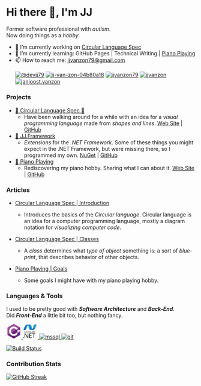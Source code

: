 Hi there 👋, I'm JJ
====================

Former software professional with *autism*.  
Now doing things as a *hobby*.

- 🔭 I’m currently working on [Circular Language Spec](https://jjvanzon.github.io/Circular-Language-Spec/)
- 🌱 I’m currently learning: GitHub Pages | Technical Writing | [Piano Playing](https://jjvanzon.github.io/Piano-Playing-Docs/)
- 📫 How to reach me: jjvanzon79@gmail.com
    <p align="left">
    <a href="https://twitter.com/@devjj79" target="blank"><img align="center" src="https://raw.githubusercontent.com/rahuldkjain/github-profile-readme-generator/master/src/images/icons/Social/twitter.svg" alt="@devjj79" height="30" width="40" /></a>
    <a href="https://linkedin.com/in/jj-van-zon-04b80a18" target="blank"><img align="center" src="https://raw.githubusercontent.com/rahuldkjain/github-profile-readme-generator/master/src/images/icons/Social/linked-in-alt.svg" alt="jj-van-zon-04b80a18" height="30" width="40" /></a>
    <a href="https://instagram.com/jjvanzon79" target="blank"><img align="center" src="https://raw.githubusercontent.com/rahuldkjain/github-profile-readme-generator/master/src/images/icons/Social/instagram.svg" alt="jjvanzon79" height="30" width="40" /></a>
    <a href="https://nl.pinterest.com/jjvanzon/" target="blank"><img align="center" src="https://assets.pinterest.com/images/pidgets/pinit_fg_en_round_red_32.png" alt="jjvanzon" height="34" width="34" /></a>
    <a href="https://fb.com/janjoost.vanzon" target="blank"><img align="center" src="https://raw.githubusercontent.com/rahuldkjain/github-profile-readme-generator/master/src/images/icons/Social/facebook.svg" alt="janjoost.vanzon" height="30" width="40" /></a>
    </p>

### Projects

- [🔵 Circular Language Spec 🔶](https://jjvanzon.github.io/Circular-Language-Spec/)
    - Have been walking around for a while with an idea for a *visual programming language* made from *shapes and lines*. [Web Site](https://jjvanzon.github.io/Circular-Language-Spec/) | [GitHub](https://github.com/jjvanzon/Circular-Language-Spec)
- [🔩 JJ.Framework](https://www.nuget.org/profiles/jjvanzon)
    - *Extensions* for the *.NET Framework*. Some of these things you might expect in the .NET Framework, but were missing there, so I programmed my own. [NuGet](https://www.nuget.org/profiles/jjvanzon) | [GitHub](https://github.com/jjvanzon/JJ.Framework)
- [🎹 Piano Playing](https://jjvanzon.github.io/Piano-Playing-Docs/)
    - Rediscovering my piano hobby. Sharing what I can about it. [Web Site](https://jjvanzon.github.io/Piano-Playing-Docs/) | [GitHub](https://github.com/jjvanzon/Piano-Playing-Docs)

### Articles

- [Circular Language Spec | Introduction](https://jjvanzon.github.io/Circular-Language-Spec/spec/introduction.html)

    - Introduces the basics of the *Circular language*. Circular language is an idea for a computer programming language, mostly a diagram notation for *visualizing computer code*.

- [Circular Language Spec | Classes](https://jjvanzon.github.io/Circular-Language-Spec/spec/classes.html)

    - A *class* determines what *type of object* something is: a sort of *blue-print*, that describes behavior of other objects.

- [Piano Playing | Goals](https://jjvanzon.github.io/Piano-Playing-Docs/goals.html)
    
    - Some goals I might have with my piano playing hobby.

### Languages & Tools

I used to be pretty good with ***Software Architecture*** and ***Back-End***.  
Did ***Front-End*** a little bit too, but nothing fancy.

<p align="left">
<a href="https://www.w3schools.com/cs/" target="_blank" rel="noreferrer"> <img src="https://raw.githubusercontent.com/devicons/devicon/master/icons/csharp/csharp-original.svg" alt="csharp" width="40" height="40"/> </a>
<a href="https://dotnet.microsoft.com/" target="_blank" rel="noreferrer"> <img src="https://raw.githubusercontent.com/devicons/devicon/master/icons/dot-net/dot-net-original-wordmark.svg" alt="dotnet" width="40" height="40"/> </a>
<a href="https://www.microsoft.com/en-us/sql-server" target="_blank" rel="noreferrer"> <img src="https://www.svgrepo.com/show/303229/microsoft-sql-server-logo.svg" alt="mssql" width="40" height="40"/> </a>
<a href="https://git-scm.com/" target="_blank" rel="noreferrer"> <img src="https://www.vectorlogo.zone/logos/git-scm/git-scm-icon.svg" alt="git" width="40" height="40"/>
</a>
</p>

[![Build Status](https://dev.azure.com/jjvanzon/JJs-Software/_apis/build/status/JJ.Framework%20Build?branchName=jj-framework-text-tests)](https://dev.azure.com/jjvanzon/JJs-Software/_build/latest?definitionId=26&branchName=jj-framework-text-tests)

### Contribution Stats

[![GitHub Streak](https://github-readme-streak-stats.herokuapp.com?user=jjvanzon&theme=dark&date_format=M%20j%5B%2C%20Y%5D)](https://git.io/streak-stats)